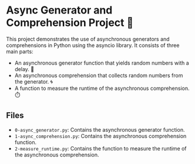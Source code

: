 # Async Generator and Comprehension Project 🚀

This project demonstrates the use of asynchronous generators and comprehensions in Python using the asyncio library. It consists of three main parts:

- An asynchronous generator function that yields random numbers with a delay. 🔁
- An asynchronous comprehension that collects random numbers from the generator. 🌀
- A function to measure the runtime of the asynchronous comprehension. ⏱️

## Files
- `0-async_generator.py`: Contains the asynchronous generator function.
- `1-async_comprehension.py`: Contains the asynchronous comprehension function.
- `2-measure_runtime.py`: Contains the function to measure the runtime of the asynchronous comprehension.
